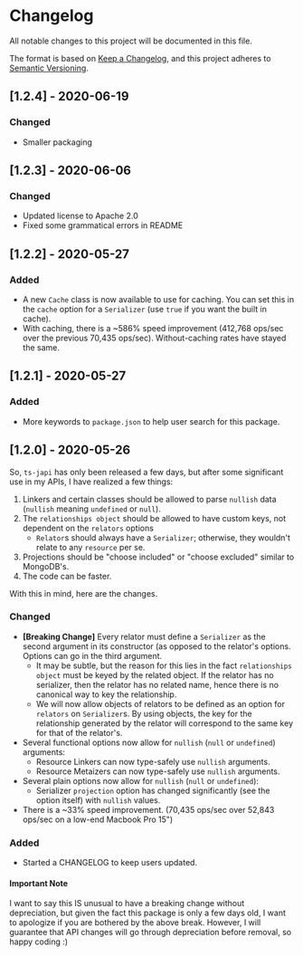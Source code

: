 # Changelog

All notable changes to this project will be documented in this file.

The format is based on [Keep a Changelog](https://keepachangelog.com/en/1.0.0/),
and this project adheres to [Semantic Versioning](https://semver.org/spec/v2.0.0.html).

## [1.2.4] - 2020-06-19

### Changed

* Smaller packaging

## [1.2.3] - 2020-06-06

### Changed

* Updated license to Apache 2.0
* Fixed some grammatical errors in README

## [1.2.2] - 2020-05-27

### Added

* A new `Cache` class is now available to use for caching. You can set this in the `cache` option for a `Serializer` (use `true` if you want the built in cache).
* With caching, there is a ~586% speed improvement (412,768 ops/sec over the previous 70,435 ops/sec). Without-caching rates have stayed the same.

## [1.2.1] - 2020-05-27

### Added

* More keywords to `package.json` to help user search for this package.

## [1.2.0] - 2020-05-26

So, `ts-japi` has only been released a few days, but after some significant use in my APIs, I have realized a few things:

1. Linkers and certain classes should be allowed to parse `nullish` data (`nullish` meaning `undefined` or `null`).
2. The `relationships object` should be allowed to have custom keys, not dependent on the `relators` options
    * `Relator`s should always have a `Serializer`; otherwise, they wouldn't relate to any `resource` per se.
3. Projections should be "choose included" or "choose excluded" similar to MongoDB's.
4. The code can be faster.

With this in mind, here are the changes.

### Changed

* **[Breaking Change]** Every relator must define a `Serializer` as the second argument in its constructor (as opposed to the relator's options. Options can go in the third argument.
  * It may be subtle, but the reason for this lies in the fact `relationships object` must be keyed by the related object. If the relator has no serializer, then the relator has no related name, hence there is no canonical way to key the relationship.
  * We will now allow objects of relators to be defined as an option for `relators` on `Serializer`s. By using objects, the key for the relationship generated by the relator will correspond to the same key for that of the relator's.
* Several functional options now allow for `nullish` (`null` or `undefined`) arguments:
  * Resource Linkers can now type-safely use `nullish` arguments.
  * Resource Metaizers can now type-safely use `nullish` arguments.
* Several plain options now allow for `nullish` (`null` or `undefined`):
  * Serializer `projection` option has changed significantly (see the option itself) with `nullish` values.
* There is a ~33% speed improvement. (70,435 ops/sec over 52,843 ops/sec on a low-end Macbook Pro 15")

### Added

* Started a CHANGELOG to keep users updated.

#### Important Note

I want to say this IS unusual to have a breaking change without depreciation, but given the fact this package is only a few days old, I want to apologize if you are bothered by the above break. However, I will guarantee that API changes will go through depreciation before removal, so happy coding :)
